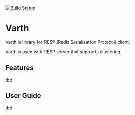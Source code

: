 [![Build Status](https://travis-ci.org/faisaladnan/varth.svg?branch=master)](https://travis-ci.org/faisaladnan/varth)

# Varth

Varth is library for RESP (Redis Serialization Protocol) client. 

Varth is used with RESP server that supports clustering.

## Features
tbd

## User Guide
tbd
